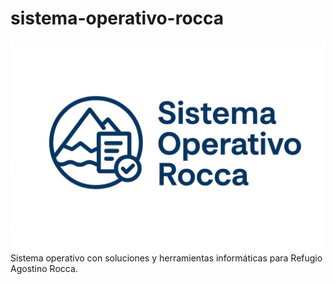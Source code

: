# sistema-operativo-rocca
![Sistema Operativo Rocca](./assets/logo.png)
Sistema operativo con soluciones y herramientas informáticas para Refugio Agostino Rocca.
